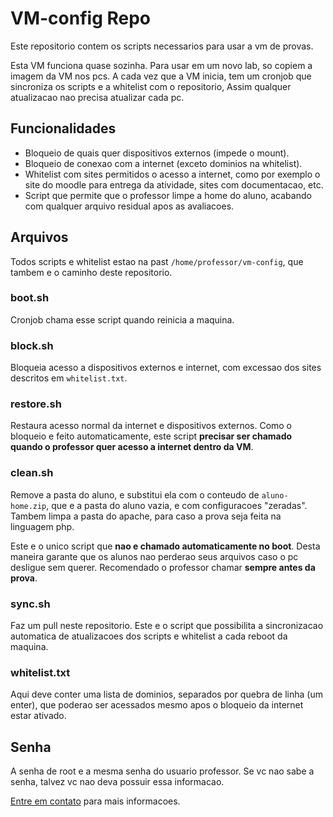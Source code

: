 # VM-config Repo

Este repositorio contem os scripts necessarios para usar a vm de provas.

Esta VM funciona quase sozinha. Para usar em um novo lab, so copiem a imagem da VM nos pcs. A cada vez que a VM inicia, tem um cronjob que sincroniza os scripts e a whitelist com o repositorio, Assim qualquer atualizacao nao precisa atualizar cada pc.

## Funcionalidades

* Bloqueio de quais quer dispositivos externos (impede o mount).
* Bloqueio de conexao com a internet (exceto dominios na whitelist).
* Whitelist com sites permitidos o acesso a internet, como por exemplo o site do moodle para entrega da atividade, sites com documentacao, etc.
* Script que permite que o professor limpe a home do aluno, acabando com qualquer arquivo residual apos as avaliacoes.

## Arquivos

Todos scripts e whitelist estao na past `/home/professor/vm-config`, que tambem e o caminho deste repositorio.

### boot.sh

Cronjob chama esse script quando reinicia a maquina.

### block.sh

Bloqueia acesso a dispositivos externos e internet, com excessao dos sites descritos em `whitelist.txt`.

### restore.sh

Restaura acesso normal da internet e dispositivos externos. Como o bloqueio e feito automaticamente, este script **precisar ser chamado quando o professor quer acesso a internet dentro da VM**.

### clean.sh

Remove a pasta do aluno, e substitui ela com o conteudo de `aluno-home.zip`, que e a pasta do aluno vazia, e com configuracoes "zeradas". Tambem limpa a pasta do apache, para caso a prova seja feita na linguagem php.

Este e o unico script que **nao e chamado automaticamente no boot**. Desta maneira garante que os alunos nao perderao seus arquivos caso o pc desligue sem querer. Recomendado o professor chamar **sempre antes da prova**.

### sync.sh

Faz um pull neste repositorio. Este e o script que possibilita a sincronizacao automatica de atualizacoes dos scripts e whitelist a cada reboot da maquina.

### whitelist.txt

Aqui deve conter uma lista de dominios, separados por quebra de linha (um enter), que poderao ser acessados mesmo apos o bloqueio da internet estar ativado.

## Senha

A senha de root e a mesma senha do usuario professor. Se vc nao sabe a senha, talvez vc nao deva possuir essa informacao.

[Entre em contato](https://github.com/werlang) para mais informacoes.